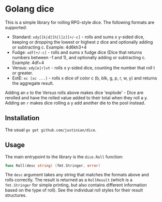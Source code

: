 # Golang dice

This is a simple library for rolling RPG-style dice. The following formats are supported:

* Standard: `xdy[[k|d][h|l]z][+/-c]` - rolls and sums x y-sided dice, keeping or dropping the lowest or highest z dice and optionally adding or subtracting c. Example: 4d6kh3+4
* Fudge: `xdf[+/-c]` - rolls and sums x fudge dice (Dice that returns numbers between -1 and 1), and optionally adding or subtracting c. Example: 4df+4
* Versus: `xdy[e|r]vt` - rolls x y-sided dice, counting the number that roll t or greater.
* EotE: `xc [xc ...]` - rolls x dice of color c (b, blk, g, p, r, w, y) and returns the aggregate result.

Adding an `e` to the Versus rolls above makes dice 'explode' - Dice are rerolled and have the 
rolled value added to their total when they roll a y. Adding an `r` makes dice rolling a y add another die
to the pool instead.

## Installation

The usual `go get github.com/justinian/dice`.

## Usage

The main entrypoint to the library is the `dice.Roll` function:

```go
func Roll(desc string) (fmt.Stringer, error)
```

The `desc` argument takes any string that matches the formats above and rolls
correctly. The result is returned as a `RollResult` (which is a `fmt.Stringer`
for simple printing, but also contains different information based on the type
of roll). See the individual roll styles for their result structures.
